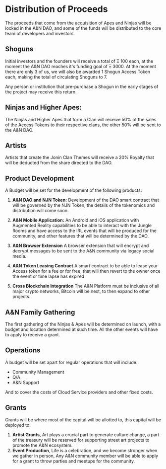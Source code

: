 # Distribution of Proceeds

The proceeds that come from the acquisition of Apes and Ninjas will be locked in the A&N DAO, and some of the funds will be distributed to the core team of developers and investors.

## Shoguns 
Initial investors and the founders will receive a total of Ξ 100 each, at the moment the A&N DAO reaches it's funding goal of Ξ 3000. At the moment there are only 3 of us, we will also be awarded 1 Shogun Access Token each, making the total of circulating Shoguns to 7.  

Any person or institution that pre-purchase a Shogun in the early stages of the project may receive this return.

## Ninjas and Higher Apes:

The Ninjas and Higher Apes that form a Clan will receive 50% of the sales of the Access Tokens to their respective clans, the other 50% will be sent to the A&N DAO.

## Artists
Artists that create the Jonin Clan Themes will receive a 20% Royalty that will be deducted from the share directed to the DAO.

## Product Development
A Budget will be set for the development of the following products:

1. **A&N DAO and NJN Token:** Development of the DAO smart contract that will be governed by the NJN Token, the details of the tokenomics and distribution will come soon.

2. **A&N Mobile Application:** An Android and iOS application with Augmented Reality capabilities to be able to interact with the Jungle Rooms and have access to the IRL events that will be produced for the community, and other features that will be determined by the DAO.

3. **A&N Browser Extension**  A browser extension that will encrypt and decrypt messages to be sent to the A&N community via legacy social media.

4. **A&N Token Leasing Contract**  A smart contract to be able to lease your Access token for a fee or for free, that will then revert to the owner once the event or time lapse has expired
5. **Cross Blockchain Integration** The A&N Platform must be inclusive of all major crypto networks, Bitcoin will be next, to then expand to other projects.

## A&N Family Gathering
The first gathering of the Ninjas & Apes will be determined on launch, with a budget and location determined at such time.  All the other events will have to apply to receive a grant.
## Operations
A budget will be set apart for regular operations that will include:
* Community Management
* Q/A
* A&N Support

And to cover the costs of Cloud Service providers and other fixed costs.

## Grants
Grants will be where most of the capital will be allotted to, this capital will be deployed to:
1. **Artist Grants**, Art plays a crucial part to generate culture change, a part of the treasury will be reserved for supporting street art projects to promote the A&N ecosystem.
2. **Event Production**, Life is a celebration, and we become stronger when we gather in person, Any A&N community member will be able to apply for a grant to throw parties and meetups for the community.

